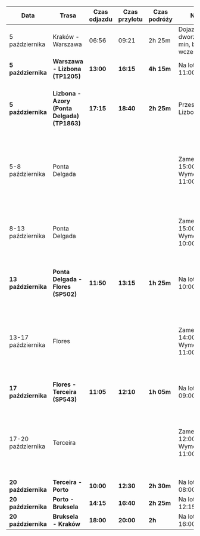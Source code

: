 | Data            | Trasa                          | Czas odjazdu | Czas przylotu | Czas podróży | Notatki                       | Odbiór samochodu         | Zwrot samochodu          | Nocleg                          |
|-----------------|--------------------------------|--------------|---------------|--------------|-------------------------------|--------------------------|--------------------------|---------------------------------|
| 5 października  | Kraków - Warszawa              | 06:56        | 09:21         | 2h 25m       | Dojazd na dworzec: 30 min, być 15 min wcześniej |                          |                          |                                 |
| **5 października** | **Warszawa - Lizbona (TP1205)** | **13:00**    | **16:15**     | **4h 15m**   | Na lotnisku o 11:00. |                          |                          |                                 |
| **5 października** | **Lizbona - Azory (Ponta Delgada) (TP1863)** | **17:15**    | **18:40**     | **2h 25m**   | Przesiadka w Lizbonie: 1h. | **5 października, 19:00, Ponta Delgada** (Renault Clio, Wypożyczalnia: Ilha Verde) | **13 października, 10:30, Ponta Delgada** |                                 |
| 5-8 października | Ponta Delgada                  |              |               |              | Zameldowanie: 15:00, Wymeldowanie: 11:00 |                          |                          | **Apartamentos em Casa da Avó Inês**, Rua do Ramal 1 - São Brás, 9625-511 Porto Formoso, Portugalia |
| 8-13 października | Ponta Delgada                  |              |               |              | Zameldowanie: 15:00, Wymeldowanie: 10:00 |                          |                          | **StoneWood Lodge AL**, Rua do Botelho 10, 9545-533 São Vicente Ferreira, Portugalia |
| **13 października** | **Ponta Delgada - Flores (SP502)** | **11:50**    | **13:15**     | **1h 25m**   | Na lotnisku o 10:00. | **13 października, 14:00, Flores** (Citroen C3, Wypożyczalnia: Autatlantis) | **17 października, 09:30, Flores**  |                                 |
| 13-17 października | Flores                         |              |               |              | Zameldowanie: 14:00, Wymeldowanie: 11:00 |                          |                          | **A Barraka: rent your room in Flores**, 9 Rua Eirinha Velha, 9960-250 Lajes das Flores, Portugalia |
| **17 października** | **Flores - Terceira (SP543)**  | **11:05**    | **12:10**     | **1h 05m**   | Na lotnisku o 09:00. | **17 października, 12:00, Terceira** | **20 października, 11:00, Terceira** |                                 |
| 17-20 października | Terceira                       |              |               |              | Zameldowanie: 12:00, Wymeldowanie: 11:00 |                          |                          | **Alojamento Raminho dos Açores**, Presa Grande nº 16. Raminho, 9700-407 Angra do Heroísmo, Portugalia |
| **20 października** | **Terceira - Porto**           | **10:00**    | **12:30**     | **2h 30m**   | Na lotnisku o 08:00. |                          |                          |                                 |
| **20 października** | **Porto - Bruksela**           | **14:15**    | **16:40**     | **2h 25m**   | Na lotnisku o 12:15. |                          |                          |                                 |
| **20 października** | **Bruksela - Kraków**          | **18:00**    | **20:00**     | **2h**       | Na lotnisku o 16:00. |                          |                          |                                 |
